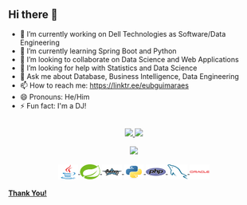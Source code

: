 ## Hi there 👋

- 🔭 I’m currently working on Dell Technologies as Software/Data Engineering
- 🌱 I’m currently learning Spring Boot and Python
- 👯 I’m looking to collaborate on Data Science and Web Applications
- 🤔 I’m looking for help with Statistics and Data Science
- 💬 Ask me about Database, Business Intelligence, Data Engineering
- 📫 How to reach me: https://linktr.ee/eubguimaraes
- 😄 Pronouns: He/Him
- ⚡ Fun fact: I'm a DJ!

</br>
<div align="center">
  <a href="https://github.com/brunoarrudag">
  <img height="150em" src="https://github-readme-stats.vercel.app/api?username=brunoarrudag&theme=blueberry&show_icons=true&hide_border=true&count_private=true"/>
  <img height="150em" src="https://github-readme-streak-stats.herokuapp.com/?user=brunoarrudag&theme=blueberry&hide_border=true"/>
</div>

</br>
<div align="center">
  <a href="https://github.com/brunoarrudag">
  <img height="150em" src="https://github-readme-stats.vercel.app/api/top-langs/?username=brunoarrudag&theme=blueberry&show_icons=true&hide_border=true&layout=compact"/>
</div>

<!--
Link to Generate: https://gh-stats-gen.vercel.app/
![brunoarrudag's Top Languages](https://github-readme-stats.vercel.app/api/top-langs/?username=brunoarrudag&theme=blueberry&show_icons=true&hide_border=true&layout=compact)
![brunoarrudag's Stats](https://github-readme-stats.vercel.app/api?username=brunoarrudag&theme=blueberry&show_icons=true&hide_border=true&count_private=true)
![brunoarrudag's Streak](https://github-readme-streak-stats.herokuapp.com/?user=brunoarrudag&theme=blueberry&hide_border=true)
-->

<div align="center">
  <div style="display: inline_block"><br>
    <img align="center" alt="Alex-Java" height="30" width="40" src="https://raw.githubusercontent.com/devicons/devicon/master/icons/java/java-original.svg">
    <img align="center" alt="Alex-Java" height="30" width="40" src="https://raw.githubusercontent.com/devicons/devicon/master/icons/spring/spring-original.svg">
    <img align="center" alt="Alex-Python" height="30" width="40" src="https://raw.githubusercontent.com/devicons/devicon/master/icons/groovy/groovy-original.svg">
    <img align="center" alt="Alex-Python" height="30" width="40" src="https://raw.githubusercontent.com/devicons/devicon/master/icons/python/python-original.svg">
    <img align="center" alt="Alex-Java" height="30" width="40" src="https://raw.githubusercontent.com/devicons/devicon/master/icons/php/php-original.svg">
    <img align="center" alt="Alex-MySql" height="30" width="40" src="https://raw.githubusercontent.com/devicons/devicon/master/icons/mysql/mysql-original.svg">
    <img align="center" alt="Alex-Python" height="30" width="40" src="https://raw.githubusercontent.com/devicons/devicon/master/icons/oracle/oracle-original.svg">
   </div>
</div>

#### Thank You! 
